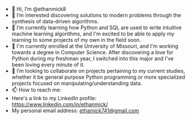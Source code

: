 - 👋 Hi, I’m @ethanmick8
- 👀 I’m interested discovering solutions to modern problems through the synthesis of data-driven algorithms.
- 🌱 I’m currently learning how Python and SQL are used to write intuitive machine learning algorithms, and I'm excited to be able to apply my learning to some projects of my own in the field soon. 
- 🏫 I'm currently enrolled at the University of Missouri, and I'm working towards a degree in Computer Science. After discovering a love for Python during my freshman year, I switched into this major and I've been loving every minute of it.
- 💞️ I’m looking to collaborate on projects pertaining to my current studies, whether it be general purpose Python programming or more specialized projects focused on manipulating/understanding data.
- 📫 How to reach me:
-    Here's a link to my LinkedIn profile: https://www.linkedin.com/in/ethanmick/
-    My personal email address: ethamick741@gmail.com

<!---
ethanmick8/ethanmick8 is a ✨ special ✨ repository because its `README.md` (this file) appears on your GitHub profile.
You can click the Preview link to take a look at your changes.
--->
